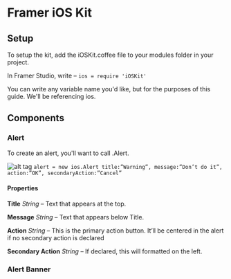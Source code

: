 # Framer iOS Kit

## Setup
To setup the kit, add the iOSKit.coffee file to your modules folder in your project. 

In Framer Studio, write – 
```ios = require 'iOSKit' ```

You can write any variable name you'd like, but for the purposes of this guide. We'll be referencing ios. 

## Components

### Alert 
To create an alert, you'll want to call .Alert.

![alt tag](https://www.dropbox.com/s/sizngjnnm8s83ip/Screenshot%202016-03-04%2014.26.26.png)
```alert = new ios.Alert title:”Warning”, message:”Don’t do it”, action:”OK”, secondaryAction:”Cancel”```

#### Properties
**Title** *String* –
Text that appears at the top.

**Message** *String* –
Text that appears below Title.

**Action** *String* –
This is the primary action button. It’ll be centered in the alert if no secondary action is declared

**Secondary Action** *String* –
If declared, this will formatted on the left. 

### Alert Banner
